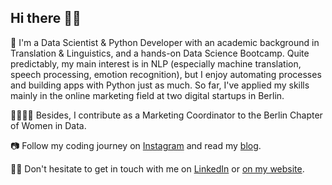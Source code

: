 ## Hi there 👋🏼

🤖 I'm a Data Scientist & Python Developer with an academic background in Translation & Linguistics, and a hands-on Data Science Bootcamp. Quite predictably, my main interest is in NLP (especially machine translation, speech processing, emotion recognition), but I enjoy automating processes and building apps with Python just as much. So far, I've applied my skills mainly in the online marketing field at two digital startups in Berlin.

👩‍👩‍👧‍👧 Besides, I contribute as a Marketing Coordinator to the Berlin Chapter of Women in Data.

📷 Follow my coding journey on [Instagram](https://www.instagram.com/datalingo/) and read my [blog](https://lorenaciutacu.com/category/blog/).

👩‍💻 Don't hesitate to get in touch with me on [LinkedIn](https://www.linkedin.com/in/lorena-ciutacu/) or [on my website](https://lorenaciutacu.com/contact/).
